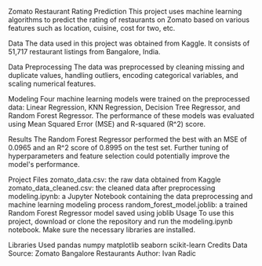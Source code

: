 Zomato Restaurant Rating Prediction
This project uses machine learning algorithms to predict the rating of restaurants on Zomato based on various features such as location, cuisine, cost for two, etc.

Data
The data used in this project was obtained from Kaggle. It consists of 51,717 restaurant listings from Bangalore, India.

Data Preprocessing
The data was preprocessed by cleaning missing and duplicate values, handling outliers, encoding categorical variables, and scaling numerical features.

Modeling
Four machine learning models were trained on the preprocessed data: Linear Regression, KNN Regression, Decision Tree Regressor, and Random Forest Regressor. The performance of these models was evaluated using Mean Squared Error (MSE) and R-squared (R^2) score.

Results
The Random Forest Regressor performed the best with an MSE of 0.0965 and an R^2 score of 0.8995 on the test set. Further tuning of hyperparameters and feature selection could potentially improve the model's performance.

Project Files
zomato_data.csv: the raw data obtained from Kaggle
zomato_data_cleaned.csv: the cleaned data after preprocessing
modeling.ipynb: a Jupyter Notebook containing the data preprocessing and machine learning modeling process
random_forest_model.joblib: a trained Random Forest Regressor model saved using joblib
Usage
To use this project, download or clone the repository and run the modeling.ipynb notebook. Make sure the necessary libraries are installed.

Libraries Used
pandas
numpy
matplotlib
seaborn
scikit-learn
Credits
Data Source: Zomato Bangalore Restaurants
Author: Ivan Radic

